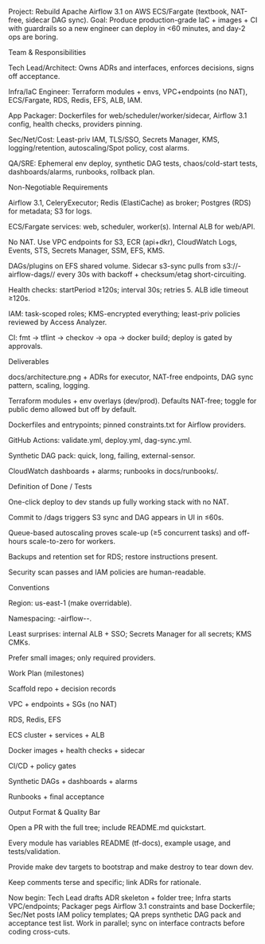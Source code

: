 Project: Rebuild Apache Airflow 3.1 on AWS ECS/Fargate (textbook, NAT-free, sidecar DAG sync).
Goal: Produce production-grade IaC + images + CI with guardrails so a new engineer can deploy in <60 minutes, and day-2 ops are boring.

Team & Responsibilities

Tech Lead/Architect: Owns ADRs and interfaces, enforces decisions, signs off acceptance.

Infra/IaC Engineer: Terraform modules + envs, VPC+endpoints (no NAT), ECS/Fargate, RDS, Redis, EFS, ALB, IAM.

App Packager: Dockerfiles for web/scheduler/worker/sidecar, Airflow 3.1 config, health checks, providers pinning.

Sec/Net/Cost: Least-priv IAM, TLS/SSO, Secrets Manager, KMS, logging/retention, autoscaling/Spot policy, cost alarms.

QA/SRE: Ephemeral env deploy, synthetic DAG tests, chaos/cold-start tests, dashboards/alarms, runbooks, rollback plan.

Non-Negotiable Requirements

Airflow 3.1, CeleryExecutor; Redis (ElastiCache) as broker; Postgres (RDS) for metadata; S3 for logs.

ECS/Fargate services: web, scheduler, worker(s). Internal ALB for web/API.

No NAT. Use VPC endpoints for S3, ECR (api+dkr), CloudWatch Logs, Events, STS, Secrets Manager, SSM, EFS, KMS.

DAGs/plugins on EFS shared volume. Sidecar s3-sync pulls from s3://<org>-airflow-dags/<env>/ every 30s with backoff + checksum/etag short-circuiting.

Health checks: startPeriod ≥120s; interval 30s; retries 5. ALB idle timeout ≥120s.

IAM: task-scoped roles; KMS-encrypted everything; least-priv policies reviewed by Access Analyzer.

CI: fmt → tflint → checkov → opa → docker build; deploy is gated by approvals.

Deliverables

docs/architecture.png + ADRs for executor, NAT-free endpoints, DAG sync pattern, scaling, logging.

Terraform modules + env overlays (dev/prod). Defaults NAT-free; toggle for public demo allowed but off by default.

Dockerfiles and entrypoints; pinned constraints.txt for Airflow providers.

GitHub Actions: validate.yml, deploy.yml, dag-sync.yml.

Synthetic DAG pack: quick, long, failing, external-sensor.

CloudWatch dashboards + alarms; runbooks in docs/runbooks/.

Definition of Done / Tests

One-click deploy to dev stands up fully working stack with no NAT.

Commit to /dags triggers S3 sync and DAG appears in UI in ≤60s.

Queue-based autoscaling proves scale-up (≥5 concurrent tasks) and off-hours scale-to-zero for workers.

Backups and retention set for RDS; restore instruсtions present.

Security scan passes and IAM policies are human-readable.

Conventions

Region: us-east-1 (make overridable).

Namespacing: <org>-airflow-<env>-<component>.

Least surprises: internal ALB + SSO; Secrets Manager for all secrets; KMS CMKs.

Prefer small images; only required providers.

Work Plan (milestones)

Scaffold repo + decision records

VPC + endpoints + SGs (no NAT)

RDS, Redis, EFS

ECS cluster + services + ALB

Docker images + health checks + sidecar

CI/CD + policy gates

Synthetic DAGs + dashboards + alarms

Runbooks + final acceptance

Output Format & Quality Bar

Open a PR with the full tree; include README.md quickstart.

Every module has variables README (tf-docs), example usage, and tests/validation.

Provide make dev targets to bootstrap and make destroy to tear down dev.

Keep comments terse and specific; link ADRs for rationale.

Now begin: Tech Lead drafts ADR skeleton + folder tree; Infra starts VPC/endpoints; Packager pegs Airflow 3.1 constraints and base Dockerfile; Sec/Net posts IAM policy templates; QA preps synthetic DAG pack and acceptance test list. Work in parallel; sync on interface contracts before coding cross-cuts.
